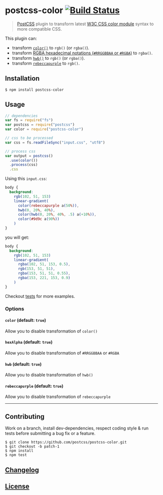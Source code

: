 # postcss-color [![Build Status](https://travis-ci.org/postcss/postcss-color.png)](https://travis-ci.org/postcss/postcss-color)

> [PostCSS](https://github.com/postcss/postcss) plugin to transform latest [W3C CSS color module](http://dev.w3.org/csswg/css-color/#modifying-colors) syntax to more compatible CSS.

This plugin can:

- transform [`color()`](http://dev.w3.org/csswg/css-color/#modifying-colors) to `rgb()` (or `rgba()`).
- transform [RGBA hexadecimal notations (`#RRGGBBAA` or `#RGBA`)](http://dev.w3.org/csswg/css-color/#hex-notation) to `rgba()`.
- transform [`hwb()`](http://dev.w3.org/csswg/css-color/#the-hwb-notation) to `rgb()` (or `rgba()`).
- transform [`rebeccapurple`](http://dev.w3.org/csswg/css-color/#valuedef-color-rebeccapurple) to `rgb()`.

## Installation

    $ npm install postcss-color

## Usage

```js
// dependencies
var fs = require("fs")
var postcss = require("postcss")
var color = require("postcss-color")

// css to be processed
var css = fs.readFileSync("input.css", "utf8")

// process css
var output = postcss()
  .use(color())
  .process(css)
  .css
```

Using this `input.css`:

```css
body {
  background:
    rgb(102, 51, 153)
    linear-gradient(
      color(rebeccapurple a(50%)),
      hwb(0, 20%, 40%),
      color(hwb(0, 20%, 40%, .5) a(+10%)),
      color(#9d9c a(90%))
    )
}

```

you will get:

```css
body {
  background:
    rgb(102, 51, 153)
    linear-gradient(
      rgba(102, 51, 153, 0.5),
      rgb(153, 51, 51),
      rgba(153, 51, 51, 0.55),
      rgba(153, 221, 153, 0.9)
    )
}
```

Checkout [tests](test) for more examples.

### Options

#### `color` (default: `true`)

Allow you to disable transformation of `color()`

#### `hexAlpha` (default: `true`)

Allow you to disable transformation of `#RRGGBBAA` or `#RGBA`

#### `hwb` (default: `true`)

Allow you to disable transformation of `hwb()`

#### `rebeccapurple` (default: `true`)

Allow you to disable transformation of `rebeccapurple`

---

## Contributing

Work on a branch, install dev-dependencies, respect coding style & run tests before submitting a bug fix or a feature.

    $ git clone https://github.com/postcss/postcss-color.git
    $ git checkout -b patch-1
    $ npm install
    $ npm test

## [Changelog](CHANGELOG.md)

## [License](LICENSE-MIT)
